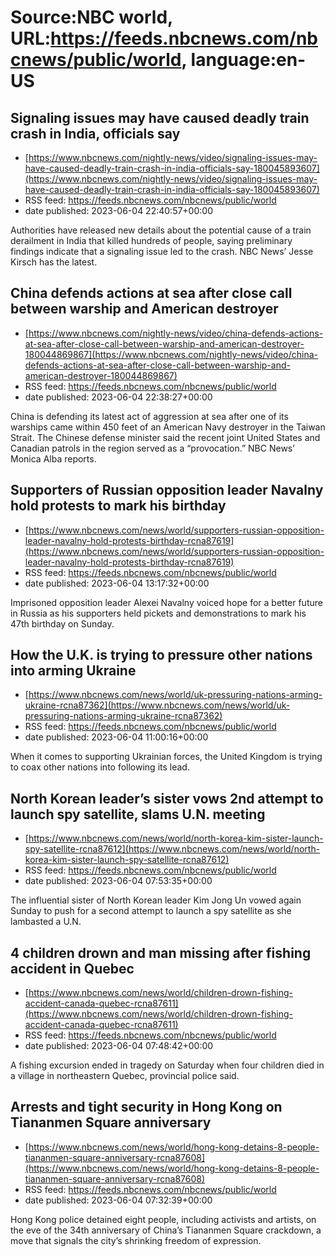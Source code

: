 # Source:NBC world, URL:https://feeds.nbcnews.com/nbcnews/public/world, language:en-US

## Signaling issues may have caused deadly train crash in India, officials say
 - [https://www.nbcnews.com/nightly-news/video/signaling-issues-may-have-caused-deadly-train-crash-in-india-officials-say-180045893607](https://www.nbcnews.com/nightly-news/video/signaling-issues-may-have-caused-deadly-train-crash-in-india-officials-say-180045893607)
 - RSS feed: https://feeds.nbcnews.com/nbcnews/public/world
 - date published: 2023-06-04 22:40:57+00:00

Authorities have released new details about the potential cause of a train derailment in India that killed hundreds of people, saying preliminary findings indicate that a signaling issue led to the crash. NBC News’ Jesse Kirsch has the latest.

## China defends actions at sea after close call between warship and American destroyer
 - [https://www.nbcnews.com/nightly-news/video/china-defends-actions-at-sea-after-close-call-between-warship-and-american-destroyer-180044869867](https://www.nbcnews.com/nightly-news/video/china-defends-actions-at-sea-after-close-call-between-warship-and-american-destroyer-180044869867)
 - RSS feed: https://feeds.nbcnews.com/nbcnews/public/world
 - date published: 2023-06-04 22:38:27+00:00

China is defending its latest act of aggression at sea after one of its warships came within 450 feet of an American Navy destroyer in the Taiwan Strait. The Chinese defense minister said the recent joint United States and Canadian patrols in the region served as a “provocation.” NBC News’ Monica Alba reports.

## Supporters of Russian opposition leader Navalny hold protests to mark his birthday
 - [https://www.nbcnews.com/news/world/supporters-russian-opposition-leader-navalny-hold-protests-birthday-rcna87619](https://www.nbcnews.com/news/world/supporters-russian-opposition-leader-navalny-hold-protests-birthday-rcna87619)
 - RSS feed: https://feeds.nbcnews.com/nbcnews/public/world
 - date published: 2023-06-04 13:17:32+00:00

Imprisoned opposition leader Alexei Navalny voiced hope for a better future in Russia as his supporters held pickets and demonstrations to mark his 47th birthday on Sunday.

## How the U.K. is trying to pressure other nations into arming Ukraine
 - [https://www.nbcnews.com/news/world/uk-pressuring-nations-arming-ukraine-rcna87362](https://www.nbcnews.com/news/world/uk-pressuring-nations-arming-ukraine-rcna87362)
 - RSS feed: https://feeds.nbcnews.com/nbcnews/public/world
 - date published: 2023-06-04 11:00:16+00:00

When it comes to supporting Ukrainian forces, the United Kingdom is trying to coax other nations into following its lead.

## North Korean leader’s sister vows 2nd attempt to launch spy satellite, slams U.N. meeting
 - [https://www.nbcnews.com/news/world/north-korea-kim-sister-launch-spy-satellite-rcna87612](https://www.nbcnews.com/news/world/north-korea-kim-sister-launch-spy-satellite-rcna87612)
 - RSS feed: https://feeds.nbcnews.com/nbcnews/public/world
 - date published: 2023-06-04 07:53:35+00:00

The influential sister of North Korean leader Kim Jong Un vowed again Sunday to push for a second attempt to launch a spy satellite as she lambasted a U.N.

## 4 children drown and man missing after fishing accident in Quebec
 - [https://www.nbcnews.com/news/world/children-drown-fishing-accident-canada-quebec-rcna87611](https://www.nbcnews.com/news/world/children-drown-fishing-accident-canada-quebec-rcna87611)
 - RSS feed: https://feeds.nbcnews.com/nbcnews/public/world
 - date published: 2023-06-04 07:48:42+00:00

A fishing excursion ended in tragedy on Saturday when four children died in a village in northeastern Quebec, provincial police said.

## Arrests and tight security in Hong Kong on Tiananmen Square anniversary
 - [https://www.nbcnews.com/news/world/hong-kong-detains-8-people-tiananmen-square-anniversary-rcna87608](https://www.nbcnews.com/news/world/hong-kong-detains-8-people-tiananmen-square-anniversary-rcna87608)
 - RSS feed: https://feeds.nbcnews.com/nbcnews/public/world
 - date published: 2023-06-04 07:32:39+00:00

Hong Kong police detained eight people, including activists and artists, on the eve of the 34th anniversary of China’s Tiananmen Square crackdown, a move that signals the city’s shrinking freedom of expression.

